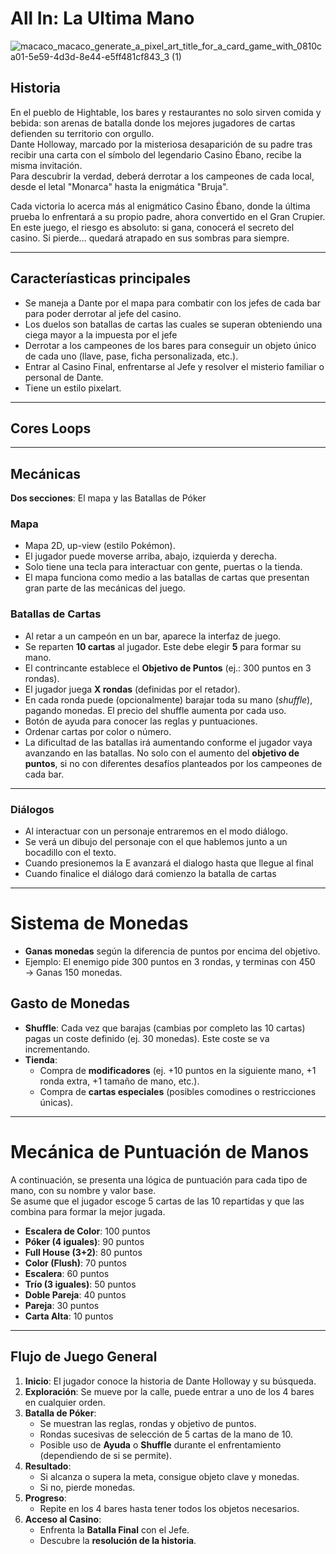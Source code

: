 # All In: La Ultima Mano

![macaco_macaco_generate_a_pixel_art_title_for_a_card_game_with_0810ca01-5e59-4d3d-8e44-e5ff481cf843_3 (1)](https://github.com/user-attachments/assets/390034cc-580a-4b57-9b9e-5aa8255eb484)

## Historia

En el pueblo de Hightable, los bares y restaurantes no solo sirven comida y bebida: son arenas de batalla donde los mejores jugadores de cartas defienden su territorio con orgullo.  
Dante Holloway, marcado por la misteriosa desaparición de su padre tras recibir una carta con el símbolo del legendario Casino Ébano, recibe la misma invitación.  
Para descubrir la verdad, deberá derrotar a los campeones de cada local, desde el letal "Monarca" hasta la enigmática "Bruja".

Cada victoria lo acerca más al enigmático Casino Ébano, donde la última prueba lo enfrentará a su propio padre, ahora convertido en el Gran Crupier.  
En este juego, el riesgo es absoluto: si gana, conocerá el secreto del casino. Si pierde… quedará atrapado en sus sombras para siempre.

---

## Caracteríasticas principales

- Se maneja a Dante por el mapa para combatir con los jefes de cada bar para poder derrotar al jefe del casino.
- Los duelos son batallas de cartas las cuales se superan obteniendo una ciega mayor a la impuesta por el jefe
- Derrotar a los campeones de los bares para conseguir un objeto único de cada uno (llave, pase, ficha personalizada, etc.).  
- Entrar al Casino Final, enfrentarse al Jefe y resolver el misterio familiar o personal de Dante.
- Tiene un estilo pixelart.

---

## Cores Loops

---

## Mecánicas

**Dos secciones**: El mapa y las Batallas de Póker

### Mapa

- Mapa 2D, up-view (estilo Pokémon).  
- El jugador puede moverse arriba, abajo, izquierda y derecha.  
- Solo tiene una tecla para interactuar con gente, puertas o la tienda.  
- El mapa funciona como medio a las batallas de cartas que presentan gran parte de las mecánicas del juego.

### Batallas de Cartas

- Al retar a un campeón en un bar, aparece la interfaz de juego.  
- Se reparten **10 cartas** al jugador. Este debe elegir **5** para formar su mano.  
- El contrincante establece el **Objetivo de Puntos** (ej.: 300 puntos en 3 rondas).  
- El jugador juega **X rondas** (definidas por el retador).
- En cada ronda puede (opcionalmente) barajar toda su mano (*shuffle*), pagando monedas. El precio del shuffle aumenta por cada uso.
- Botón de ayuda para conocer las reglas y puntuaciones.  
- Ordenar cartas por color o número.  
- La dificultad de las batallas irá aumentando conforme el jugador vaya avanzando en las batallas. No solo con el aumento del **objetivo de puntos**, si no con diferentes desafíos planteados por los campeones de cada bar.

---

### Diálogos

- Al interactuar con un personaje entraremos en el modo diálogo.
- Se verá un dibujo del personaje con el que hablemos junto a un bocadillo con el texto.
- Cuando presionemos la E avanzará el dialogo hasta que llegue al final
- Cuando finalice el diálogo dará comienzo la batalla de cartas
  
---

# Sistema de Monedas

- **Ganas monedas** según la diferencia de puntos por encima del objetivo.  
- Ejemplo: El enemigo pide 300 puntos en 3 rondas, y terminas con 450 → Ganas 150 monedas.

## Gasto de Monedas

- **Shuffle**: Cada vez que barajas (cambias por completo las 10 cartas) pagas un coste definido (ej. 30 monedas). Este coste se va incrementando.  
- **Tienda**:
  - Compra de **modificadores** (ej. +10 puntos en la siguiente mano, +1 ronda extra, +1 tamaño de mano, etc.).  
  - Compra de **cartas especiales** (posibles comodines o restricciones únicas).

---

# Mecánica de Puntuación de Manos

A continuación, se presenta una lógica de puntuación para cada tipo de mano, con su nombre y valor base.  
Se asume que el jugador escoge 5 cartas de las 10 repartidas y que las combina para formar la mejor jugada.

- **Escalera de Color**: 100 puntos  
- **Póker (4 iguales)**: 90 puntos  
- **Full House (3+2)**: 80 puntos  
- **Color (Flush)**: 70 puntos  
- **Escalera**: 60 puntos  
- **Trío (3 iguales)**: 50 puntos  
- **Doble Pareja**: 40 puntos  
- **Pareja**: 30 puntos  
- **Carta Alta**: 10 puntos  

---

## Flujo de Juego General

1. **Inicio**: El jugador conoce la historia de Dante Holloway y su búsqueda.  
2. **Exploración**: Se mueve por la calle, puede entrar a uno de los 4 bares en cualquier orden.  
3. **Batalla de Póker**:  
   - Se muestran las reglas, rondas y objetivo de puntos.  
   - Rondas sucesivas de selección de 5 cartas de la mano de 10.  
   - Posible uso de **Ayuda** o **Shuffle** durante el enfrentamiento (dependiendo de si se permite).  
4. **Resultado**:  
   - Si alcanza o supera la meta, consigue objeto clave y monedas.  
   - Si no, pierde monedas.  
5. **Progreso**:  
   - Repite en los 4 bares hasta tener todos los objetos necesarios.  
6. **Acceso al Casino**:  
   - Enfrenta la **Batalla Final** con el Jefe.  
   - Descubre la **resolución de la historia**.
